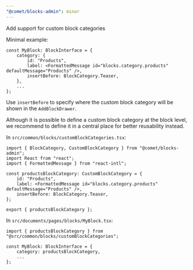```yaml
---
"@comet/blocks-admin": minor
---
```


Add support for custom block categories

Minimal example:

```tsx
const MyBlock: BlockInterface = {
    category: {
        id: "Products",
        label: <FormattedMessage id="blocks.category.products" defaultMessage="Products" />,
        insertBefore: BlockCategory.Teaser,
    },
    ...
};
```

Use `insertBefore` to specify where the custom block category will be shown in the `AddBlockDrawer`.

Although it is possible to define a custom block category at the block level, we recommend to define it in a central place for better reusability instead.

In `src/common/blocks/customBlockCategories.tsx`:

```tsx
import { BlockCategory, CustomBlockCategory } from "@comet/blocks-admin";
import React from "react";
import { FormattedMessage } from "react-intl";

const productsBlockCategory: CustomBlockCategory = {
    id: "Products",
    label: <FormattedMessage id="blocks.category.products" defaultMessage="Products" />,
    insertBefore: BlockCategory.Teaser,
};

export { productsBlockCategory };
```

In `src/documents/pages/blocks/MyBlock.tsx`:

```tsx
import { productsBlockCategory } from "@src/common/blocks/customBlockCategories";

const MyBlock: BlockInterface = {
    category: productsBlockCategory,
    ...
};
```
